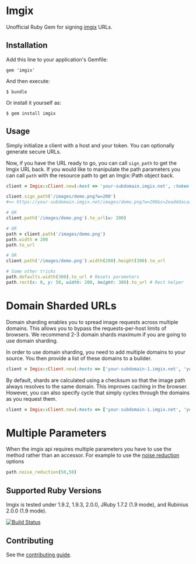 # Imgix

Unofficial Ruby Gem for signing [imgix](http://imgix.com) URLs.


## Installation

Add this line to your application's Gemfile:

    gem 'imgix'

And then execute:

    $ bundle

Or install it yourself as:

    $ gem install imgix


## Usage

Simply initialize a client with a host and your token. You can optionally generate secure URLs.

Now, if you have the URL ready to go, you can call `sign_path` to get the Imgix URL back. If you would like to manipulate the path parameters you can call `path` with the resource path to get an Imgix::Path object back.

``` ruby
client = Imgix::Client.new(:host => 'your-subdomain.imgix.net', :token => 'your-token', :secure => true)

client.sign_path('/images/demo.png?w=200')
#=> https://your-subdomain.imgix.net/images/demo.png?w=200&s=2eadddacaa9bba4b88900d245f03f51e

# OR
client.path('/images/demo.png').to_url(w: 200)

# OR
path = client.path('/images/demo.png')
path.width = 200
path.to_url

# OR
client.path('/images/demo.png').width(200).height(300).to_url

# Some other tricks
path.defaults.width(300).to_url # Resets parameters
path.rect(x: 0, y: 50, width: 200, height: 300).to_url # Rect helper
```

# Domain Sharded URLs
Domain sharding enables you to spread image requests across multiple domains. This allows you to bypass the requests-per-host limits of browsers. We recommend 2-3 domain shards maximum if you are going to use domain sharding.

In order to use domain sharding, you need to add multiple domains to your source. You then provide a list of these domains to a builder.


``` ruby
client = Imgix::Client.new(:hosts => ['your-subdomain-1.imgix.net', 'your-subdomain-2.imgix.net'])
```
By default, shards are calculated using a checksum so that the image path always resolves to the same domain. This improves caching in the browser. However, you can also specify cycle that simply cycles through the domains as you request them.


``` ruby
client = Imgix::Client.new(:hosts => ['your-subdomain-1.imgix.net', 'your-subdomain-2.imgix.net'], :shard_strategy => :cycle))
```
# Multiple Parameters
When the imgix api requires multiple parameters you have to use the method rather than an accessor.
For example to use the [noise reduction](http://www.imgix.com/docs/urlapi/enhance#nr-nrs) options

``` ruby
path.noise_reduction(50,50)
```


## Supported Ruby Versions

Imgix is tested under 1.9.2, 1.9.3, 2.0.0, JRuby 1.7.2 (1.9 mode), and Rubinius 2.0.0 (1.9 mode).

[![Build Status](https://travis-ci.org/soffes/imgix-rb.png?branch=master)](https://travis-ci.org/soffes/imgix-rb)


## Contributing

See the [contributing guide](Contributing.markdown).
